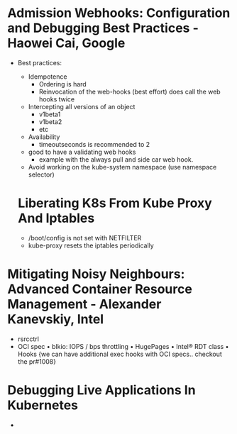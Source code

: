 # Admission Webhooks: Configuration and Debugging Best Practices - Haowei Cai, Google
- Best practices:
  - Idempotence
     - Ordering is hard
     - Reinvocation of the web-hooks (best effort) does call the web hooks twice
  - Intercepting all versions of an object
     - v1beta1
     - v1beta2
     - etc
  - Availability 
     - timeoutseconds is recommended to 2
  - good to have a validating web hooks
      - example with the always pull and side car web hook.
  - Avoid working on the kube-system namespace (use namespace selector)


  # Liberating K8s From Kube Proxy And Iptables
  - /boot/config is not set with NETFILTER
  - kube-proxy resets the iptables periodically

# Mitigating Noisy Neighbours: Advanced Container Resource Management - Alexander Kanevskiy, Intel
 - rsrcctrl
 - OCI spec
    • blkio: IOPS / bps throttling
    • HugePages
    • Intel® RDT class
    • Hooks {we can have additional exec hooks with OCI specs.. checkout the pr#1008}


# Debugging Live Applications In Kubernetes
  - 